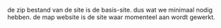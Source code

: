 de zip bestand van de site is de basis-site. dus wat we minimaal nodig hebben. de map website is de site waar momenteel aan wordt gewerkt.

